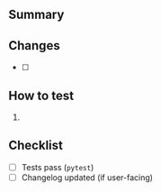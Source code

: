 ## Summary
<!-- What does this PR do? -->

## Changes
- [ ] 

## How to test
1. 

## Checklist
- [ ] Tests pass (`pytest`)
- [ ] Changelog updated (if user-facing) 